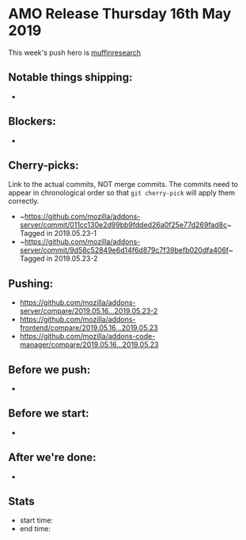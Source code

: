 # AMO Release Thursday 16th May 2019

This week's push hero is [muffinresearch](https://github.com/muffinresearch)

## Notable things shipping:

*

## Blockers:

*

## Cherry-picks:

Link to the actual commits, NOT merge commits. The commits need to appear
in chronological order so that `git cherry-pick` will apply them correctly.

* ~https://github.com/mozilla/addons-server/commit/011cc130e2d99bb9fdded26a0f25e77d269fad8c~ Tagged in 2019.05.23-1
* ~https://github.com/mozilla/addons-server/commit/9d58c52849e6d14f6d879c7f39befb020dfa406f~ Tagged in 2019.05.23-2

## Pushing:

- https://github.com/mozilla/addons-server/compare/2019.05.16...2019.05.23-2
- https://github.com/mozilla/addons-frontend/compare/2019.05.16...2019.05.23
- https://github.com/mozilla/addons-code-manager/compare/2019.05.16...2019.05.23

## Before we push:

*

## Before we start:

*

## After we're done:

* 
## Stats

- start time:
- end time:
